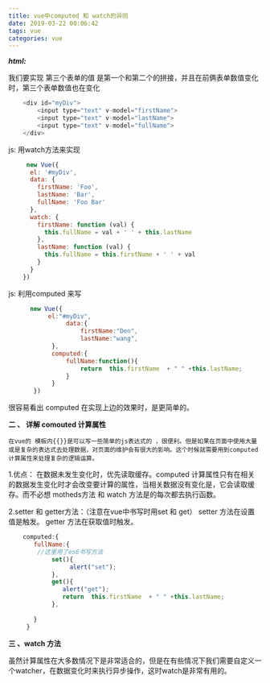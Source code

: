 ```yaml
---
title: vue中computed 和 watch的异同
date: 2019-03-22 00:06:42
tags: vue
categories: vue
---
```


***html:***

我们要实现 第三个表单的值 是第一个和第二个的拼接，并且在前俩表单数值变化时，第三个表单数值也在变化

```js
    <div id="myDiv">
        <input type="text" v-model="firstName">
        <input type="text" v-model="lastName">
        <input type="text" v-model="fullName">
    </div>
```

js: 用watch方法来实现

```js
     new Vue({
      el: '#myDiv',
      data: {
        firstName: 'Foo',
        lastName: 'Bar',
        fullName: 'Foo Bar'
      },
      watch: {
        firstName: function (val) {
          this.fullName = val + ' ' + this.lastName
        },
        lastName: function (val) {
          this.fullName = this.firstName + ' ' + val
        }
      }
    })
```

js: 利用computed 来写

```js
      new Vue({
           el:"#myDiv",
                data:{
                    firstName:"Den",
                    lastName:"wang",
            },
            computed:{
                fullName:function(){
                    return  this.firstName  + " " +this.lastName;
                }
            }
       })
```

很容易看出 computed 在实现上边的效果时，是更简单的。

**二 、 详解 comouted 计算属性**

```
在vue的 模板内{{}}是可以写一些简单的js表达式的 ，很便利。但是如果在页面中使用大量或是复杂的表达式去处理数据，对页面的维护会有很大的影响。这个时候就需要用到computed 计算属性来处理复杂的逻辑运算。
```

1.优点： 
在数据未发生变化时，优先读取缓存。computed 计算属性只有在相关的数据发生变化时才会改变要计算的属性，当相关数据没有变化是，它会读取缓存。而不必想 motheds方法 和 watch 方法是的每次都去执行函数。

2.setter 和 getter方法：（注意在vue中书写时用set 和 get） 
setter 方法在设置值是触发。 
getter 方法在获取值时触发。

```js
    computed:{
       fullName:{
        //这里用了es6书写方法
            set(){
                 alert("set");
            },
            get(){
               alert("get");
               return  this.firstName  + " " +this.lastName;
            },
    
       }
     }
```

**三 、watch 方法**

虽然计算属性在大多数情况下是非常适合的，但是在有些情况下我们需要自定义一个watcher，在数据变化时来执行异步操作，这时watch是非常有用的。